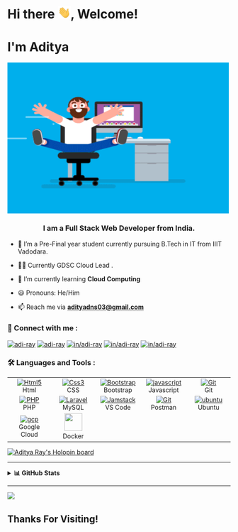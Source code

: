 <h1>Hi there <img src="https://github.com/vishant-mehta/vishant-mehta/blob/main/hello.gif" width="29px">, Welcome!</h1>

<h1 align="left">I'm Aditya</h1>
<img align="center" alt="GIF" src="https://github.com/staticshreyas/staticshreyas/blob/master/coder.gif?raw=true" width="500" height="340" />
<h3 align="center">I am a Full Stack Web Developer from India. </h3>

- 🔭 I’m a Pre-Final year student currently pursuing B.Tech in IT from IIIT Vadodara.

- 👨‍💻 Currently GDSC Cloud Lead .

- 🌱 I’m currently learning **Cloud Computing**

- 😃 Pronouns: He/Him


- 📫 Reach me via **adityadns03@gmail.com**

<h3 align="left">🤝 Connect with me :</h3>
<p align="left">
<a href="https://dev.to/adiray" target="blank"><img align="center" src="https://raw.githubusercontent.com/rahuldkjain/github-profile-readme-generator/master/src/images/icons/Social/devto.svg" alt="adi-ray" height="30" width="40" /></a>
<a href="https://twitter.com/ray_aadii" target="blank"><img align="center" src="https://raw.githubusercontent.com/rahuldkjain/github-profile-readme-generator/master/src/images/icons/Social/twitter.svg" alt="adi-ray" height="30" width="40" /></a>
<a href="https://www.linkedin.com/in/adi-ray" target="blank"><img align="center" src="https://raw.githubusercontent.com/rahuldkjain/github-profile-readme-generator/master/src/images/icons/Social/linked-in-alt.svg" alt="in/adi-ray" height="30" width="40" /></a>
<a href="https://leetcode.com/ray_aadii" target="blank"><img align="center" src="https://raw.githubusercontent.com/rahuldkjain/github-profile-readme-generator/master/src/images/icons/Social/leet-code.svg" alt="in/adi-ray" height="30" width="40" /></a>
<a href="https://auth.geeksforgeeks.org/user/adityadns03" target="blank"><img align="center" src="https://raw.githubusercontent.com/rahuldkjain/github-profile-readme-generator/master/src/images/icons/Social/geeks-for-geeks.svg" alt="in/adi-ray" height="30" width="40" /></a>

</p>

<h3 align="left">🛠 Languages and Tools :</h3>

<table align="center">
  <tr>
      <td align="center" width="96">
      <a href="#html5">
        <img src="https://seeklogo.com/images/H/html5-without-wordmark-color-logo-14D252D878-seeklogo.com.png" width="48" height="48" alt="Html5" />
      </a>
      <br>Html
    </td>
    <td align="center" width="96">
      <a href="#css3">
        <img src="https://upload.wikimedia.org/wikipedia/commons/thumb/6/62/CSS3_logo.svg/48px-CSS3_logo.svg.png" width="48" height="48" alt="Css3" />
      </a>
      <br>CSS
    </td>
     <td align="center" width="96">
      <a href="#bootstrap">
        <img src="https://cdn.worldvectorlogo.com/logos/bootstrap-4.svg" width="48" height="48" alt="Bootstrap" />
      </a>
      <br>Bootstrap
    </td>
     <td align="center" width="96">
      <a href="#js">
        <img src="https://upload.wikimedia.org/wikipedia/commons/thumb/9/99/Unofficial_JavaScript_logo_2.svg/1024px-Unofficial_JavaScript_logo_2.svg.png" width="48" height="48" alt="javascript" />
      </a>
      <br>Javascript
    </td>
    <td align="center" width="96">
      <a href="#git" >
        <img src="https://upload.wikimedia.org/wikipedia/commons/thumb/3/3f/Git_icon.svg/1200px-Git_icon.svg.png" width="48" height="48" alt="Git" />
      </a>
      <br>Git
    </td>
<!--      <td align="center" width="96">
      <a href="#suhailkakar-tech">
        <img src="https://www.vectorlogo.zone/logos/nuxtjs/nuxtjs-icon.svg" width="48" height="48" alt="Nuxtjs" />
      </a>
      <br>Nuxt JS -->
    </td>
  </tr>

  <tr>
     <td align="center" width="96">
      <a href="#nuxtjs" >
        <img src="https://i.ibb.co/LzmYpDX/146-1466902-php-logo-png-transparent-php-logo-png-png-removebg-preview.png" width="48" height="48" alt="PHP" />
      </a>
      <br>PHP
    </td>
<!--       <td align="center" width="96">
      <a href="#laravel">
        <img src="https://cdn.worldvectorlogo.com/logos/laravel-2.svg" width="48" height="48" alt="Laravel" />
      </a>
      <br>Laravel -->
    </td>
      <td align="center" width="96">
      <a href="#laravel">
        <img src="https://www.logo.wine/a/logo/MySQL/MySQL-Logo.wine.svg" width="48" height="48" alt="Laravel" />
      </a>
      <br>MySQL
    </td>
     <td align="center"  width="96">
      <a href="#vscode">
        <img src="https://upload.wikimedia.org/wikipedia/commons/9/9a/Visual_Studio_Code_1.35_icon.svg" width="48" height="48" alt="Jamstack" />
      </a>
      <br>VS Code
    </td>
    <td align="center" width="96">
      <a href="#postman" >
        <img src="https://www.vectorlogo.zone/logos/getpostman/getpostman-icon.svg" width="48" height="48" alt="Git" />
      </a>
      <br>Postman
    </td>
    <td align="center" width="96">
      <a href="#ubuntu" >
        <img src="https://seeklogo.com/images/U/ubuntu-logo-8FDEC6A07B-seeklogo.com.png" width="48" height="48" alt="ubuntu" />
      </a>
      <br>Ubuntu
    </td>
  </tr>
   <tr>
      <td align="center" width="96">
       <a href="https://cloud.google.com" target="_blank" rel="noreferrer"> <img src="https://www.vectorlogo.zone/logos/google_cloud/google_cloud-icon.svg" alt="gcp" width="45" height="45"/> 
       </a>
      <br>Google Cloud 
    </td>
      <td align="center" width="96">
       <a href="#docker"> <img src="https://www.vectorlogo.zone/logos/docker/docker-tile.svg" width="40" height="40"/> 
       </a>
      <br>Docker 
    </td>
<!--      <td align="center" width="96">
      <a href="#digitalocean">
        <img src="https://upload.wikimedia.org/wikipedia/commons/f/ff/DigitalOcean_logo.svg" width="48" height="48" alt="Digital Ocean" />
      </a>
      <br>Digital Ocean -->
    </td>
<!--       <td align="center" width="96">
      <a href="#git" >
        <img src="https://upload.wikimedia.org/wikipedia/commons/thumb/3/3f/Git_icon.svg/1200px-Git_icon.svg.png" width="48" height="48" alt="Git" />
      </a>
      <br>Git -->
    </td>
<!--       <td align="center"  width="96">
      <a href="#vscode">
        <img src="https://upload.wikimedia.org/wikipedia/commons/9/9a/Visual_Studio_Code_1.35_icon.svg" width="48" height="48" alt="Jamstack" />
      </a>
      <br>VS Code -->
    </td>
<!--       <td align="center" width="96">
      <a href="#postman" >
        <img src="https://www.vectorlogo.zone/logos/getpostman/getpostman-icon.svg" width="48" height="48" alt="Git" />
      </a>
      <br>Postman -->
    </td>
<!--       <td align="center" width="96">
      <a href="#vuepress" >
        <img src="https://raw.githubusercontent.com/AliasIO/wappalyzer/master/src/drivers/webextension/images/icons/VuePress.svg" width="48" height="48" alt="Git" />
      </a>
      <br>VuePress -->
    </td>
  </tr>
</table>

[![Aditya Ray's Holopin board](https://holopin.me/ray_aadii)](https://holopin.me/ray_aadii)

---


<details>
  <summary>  <b>📊 GitHub Stats</b> </summary>
<p><img width="100%" height="200px" align="left" src="https://github-readme-stats.vercel.app/api?username=adi-ray&theme=vue-dark&hide_border=false&include_all_commits=true&count_private=true" alt="adi-ray" /></p>
<p>&nbsp;<img width="100%" height="250px" align="center" src="https://github-readme-streak-stats.herokuapp.com/?user=adi-ray&theme=vue-dark&hide_border=false" alt="adi-ray" /></p>
<p><img width="100%" height="200px" align="right" src="https://github-readme-stats.vercel.app/api/top-langs/?username=adi-ray&theme=vue-dark&hide_border=false&include_all_commits=true&count_private=true&layout=compact" alt="adi-ray" /></p>
</details>


____________

[![](https://visitcount.itsvg.in/api?id=adi-ray&label=Profile%20Views&color=8&icon=0&pretty=true)](https://visitcount.itsvg.in)

<h2>Thanks For Visiting!  </h2>
